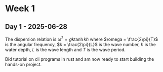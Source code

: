 # Week 1

## Day 1 - 2025-06-28
The dispersion relation is $\omega^2 = gk\tanh kh$ where $\omega = \frac{2\pi}{T}$ is the angular frequency, $k = \frac{2\pi}{L}$ is the wave number, $h$ is the water depth, $L$ is the wave length and $T$ is the wave period.

Did tutorial on cli programs in rust and am now ready to start building the hands-on project.
